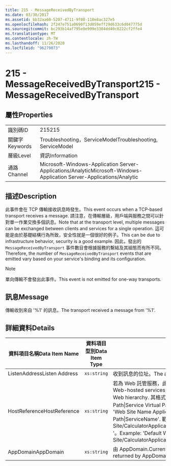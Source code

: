 ```yaml
---
title: 215 - MessageReceivedByTransport
ms.date: 03/30/2017
ms.assetid: bb32aa60-5207-4711-9f08-110e8ac327e5
ms.openlocfilehash: 2f247e751a0690f13d059eff29d633c6d047775d
ms.sourcegitcommit: bc293b14af795e0e999e3304dd40c0222cf2ffe4
ms.translationtype: MT
ms.contentlocale: zh-TW
ms.lasthandoff: 11/26/2020
ms.locfileid: "96279073"
---
```

# <a name="215---messagereceivedbytransport"></a><span data-ttu-id="6b112-102">215 - MessageReceivedByTransport</span><span class="sxs-lookup"><span data-stu-id="6b112-102">215 - MessageReceivedByTransport</span></span>

## <a name="properties"></a><span data-ttu-id="6b112-103">屬性</span><span class="sxs-lookup"><span data-stu-id="6b112-103">Properties</span></span>  
  
|||  
|-|-|  
|<span data-ttu-id="6b112-104">識別碼</span><span class="sxs-lookup"><span data-stu-id="6b112-104">ID</span></span>|<span data-ttu-id="6b112-105">215</span><span class="sxs-lookup"><span data-stu-id="6b112-105">215</span></span>|  
|<span data-ttu-id="6b112-106">關鍵字</span><span class="sxs-lookup"><span data-stu-id="6b112-106">Keywords</span></span>|<span data-ttu-id="6b112-107">Troubleshooting，ServiceModel</span><span class="sxs-lookup"><span data-stu-id="6b112-107">Troubleshooting, ServiceModel</span></span>|  
|<span data-ttu-id="6b112-108">層級</span><span class="sxs-lookup"><span data-stu-id="6b112-108">Level</span></span>|<span data-ttu-id="6b112-109">資訊</span><span class="sxs-lookup"><span data-stu-id="6b112-109">Information</span></span>|  
|<span data-ttu-id="6b112-110">通路</span><span class="sxs-lookup"><span data-stu-id="6b112-110">Channel</span></span>|<span data-ttu-id="6b112-111">Microsoft-Windows-Application Server-Applications/Analytic</span><span class="sxs-lookup"><span data-stu-id="6b112-111">Microsoft-Windows-Application Server-Applications/Analytic</span></span>|  
  
## <a name="description"></a><span data-ttu-id="6b112-112">描述</span><span class="sxs-lookup"><span data-stu-id="6b112-112">Description</span></span>  

 <span data-ttu-id="6b112-113">此事件會在 TCP 傳輸接收訊息時發生。</span><span class="sxs-lookup"><span data-stu-id="6b112-113">This event occurs when a TCP-based transport receives a message.</span></span> <span data-ttu-id="6b112-114">請注意，在傳輸層級，用戶端與服務之間可以針對單一作業交換多個訊息。</span><span class="sxs-lookup"><span data-stu-id="6b112-114">Note that at the transport level, multiple messages can be exchanged between clients and services for a single operation.</span></span> <span data-ttu-id="6b112-115">這可能是由於基礎結構行為所致，安全性就是一個很好的例子。</span><span class="sxs-lookup"><span data-stu-id="6b112-115">This can be due to infrastructure behavior, security is a good example.</span></span> <span data-ttu-id="6b112-116">因此，發出的 `MessageReceivedByTransport` 事件數目會根據服務的繫結及其組態而有所不同。</span><span class="sxs-lookup"><span data-stu-id="6b112-116">Therefore, the number of `MessageReceivedByTransport` events that are emitted vary based on your service's binding and its configuration.</span></span>  
  
> [!NOTE]
> <span data-ttu-id="6b112-117">單向傳輸不會發出此事件。</span><span class="sxs-lookup"><span data-stu-id="6b112-117">This event is not emitted for one-way transports.</span></span>  
  
## <a name="message"></a><span data-ttu-id="6b112-118">訊息</span><span class="sxs-lookup"><span data-stu-id="6b112-118">Message</span></span>  

 <span data-ttu-id="6b112-119">傳輸收到來自 '%1' 的訊息。</span><span class="sxs-lookup"><span data-stu-id="6b112-119">The transport received a message from '%1'.</span></span>  
  
## <a name="details"></a><span data-ttu-id="6b112-120">詳細資料</span><span class="sxs-lookup"><span data-stu-id="6b112-120">Details</span></span>  
  
|<span data-ttu-id="6b112-121">資料項目名稱</span><span class="sxs-lookup"><span data-stu-id="6b112-121">Data Item Name</span></span>|<span data-ttu-id="6b112-122">資料項目型別</span><span class="sxs-lookup"><span data-stu-id="6b112-122">Data Item Type</span></span>|<span data-ttu-id="6b112-123">描述</span><span class="sxs-lookup"><span data-stu-id="6b112-123">Description</span></span>|  
|--------------------|--------------------|-----------------|  
|<span data-ttu-id="6b112-124">ListenAddress</span><span class="sxs-lookup"><span data-stu-id="6b112-124">Listen Address</span></span>|`xs:string`|<span data-ttu-id="6b112-125">收到訊息的位址。</span><span class="sxs-lookup"><span data-stu-id="6b112-125">The address that received the message.</span></span>|  
|<span data-ttu-id="6b112-126">HostReference</span><span class="sxs-lookup"><span data-stu-id="6b112-126">HostReference</span></span>|`xs:string`|<span data-ttu-id="6b112-127">若為 Web 託管服務，此欄位會唯一識別 Web 階層架構中的服務。</span><span class="sxs-lookup"><span data-stu-id="6b112-127">For Web-hosted services, this field uniquely identifies the service in the Web hierarchy.</span></span> <span data-ttu-id="6b112-128">其格式定義為 ' Web Site Name Application Virtual Path&#124;Service Virtual Path&#124;ServiceName '。</span><span class="sxs-lookup"><span data-stu-id="6b112-128">Its format is defined as 'Web Site Name Application Virtual Path&#124;Service Virtual Path&#124;ServiceName'.</span></span> <span data-ttu-id="6b112-129">範例： ' Default Web Site/CalculatorApplication&#124;/CalculatorService.svc&#124;CalculatorService '。</span><span class="sxs-lookup"><span data-stu-id="6b112-129">Example: 'Default Web Site/CalculatorApplication&#124;/CalculatorService.svc&#124;CalculatorService'.</span></span>|  
|<span data-ttu-id="6b112-130">AppDomain</span><span class="sxs-lookup"><span data-stu-id="6b112-130">AppDomain</span></span>|`xs:string`|<span data-ttu-id="6b112-131">由 AppDomain.CurrentDomain.FriendlyName 傳回的字串。</span><span class="sxs-lookup"><span data-stu-id="6b112-131">The string returned by AppDomain.CurrentDomain.FriendlyName.</span></span>|
